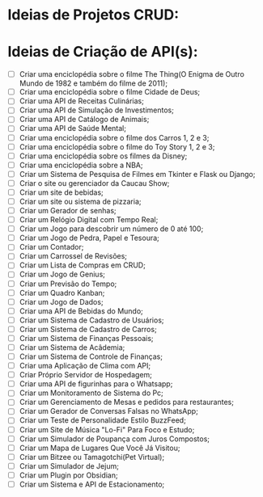 # Ideias de Projetos CRUD:



# Ideias de Criação de API(s):

- [ ] Criar uma enciclopédia sobre o filme The Thing(O Enigma de Outro Mundo de 1982 e também do filme de 2011);
- [ ] Criar uma enciclopédia sobre o filme Cidade de Deus;
- [ ] Criar uma API de Receitas Culinárias;
- [ ] Criar uma API de Simulação de Investimentos;
- [ ] Criar uma API de Catálogo de Animais;
- [ ] Criar uma API de Saúde Mental;
- [ ] Criar uma enciclopédia sobre o filme dos Carros 1, 2 e 3;
- [ ] Criar uma enciclopédia sobre o filme do Toy Story 1, 2 e 3;
- [ ] Criar uma enciclopédia sobre os filmes da Disney;
- [ ] Criar uma enciclopédia sobre a NBA;
- [ ] Criar um Sistema de Pesquisa de Filmes em Tkinter e Flask ou Django;
- [ ] Criar o site ou gerenciador da Caucau Show;
- [ ] Criar um site de bebidas;
- [ ] Criar um site ou sistema de pizzaria;
- [ ] Criar um Gerador de senhas;
- [ ] Criar um Relógio Digital com Tempo Real;
- [ ] Criar um Jogo para descobrir um número de 0 até 100;
- [ ] Criar um Jogo de Pedra, Papel e Tesoura;
- [ ] Criar um Contador;
- [ ] Criar um Carrossel de Revisões;
- [ ] Criar um Lista de Compras em CRUD;
- [ ] Criar um Jogo de Genius;
- [ ] Criar um Previsão do Tempo;
- [ ] Criar um Quadro Kanban;
- [ ] Criar um Jogo de Dados; 
- [ ] Criar uma API de Bebidas do Mundo;
- [ ] Criar um Sistema de Cadastro de Usuários;
- [ ] Criar um Sistema de Cadastro de Carros;
- [ ] Criar um Sistema de Finanças Pessoais;
- [ ] Criar um Sistema de Acâdemia;
- [ ] Criar um Sistema de Controle de Finanças;
- [ ] Criar uma Aplicação de Clima com API;
- [ ] Criar Próprio Servidor de Hospedagem;
- [ ] Criar uma API de figurinhas para o Whatsapp;
- [ ] Criar um Monitoramento de Sistema do Pc;
- [ ] Criar um Gerenciamento de Mesas e pedidos para restaurantes;
- [ ] Criar um Gerador de Conversas Falsas no WhatsApp;
- [ ] Criar um Teste de Personalidade Estilo BuzzFeed;
- [ ] Criar um Site de Música "Lo-Fi" Para Foco e Estudo;
- [ ] Criar um Simulador de Poupança com Juros Compostos;
- [ ] Criar um Mapa de Lugares Que Você Já Visitou;
- [ ] Criar um Bitzee ou Tamagotchi(Pet Virtual); 
- [ ] Criar um Simulador de Jejum;
- [ ] Criar um Plugin por Obsidian;
- [ ] Criar um Sistema e API de Estacionamento;
